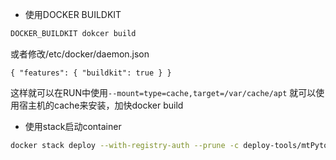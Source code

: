 
- 使用DOCKER BUILDKIT

```bash
DOCKER_BUILDKIT dokcer build
```
或者修改/etc/docker/daemon.json

```text
{ "features": { "buildkit": true } }
```

这样就可以在RUN中使用`--mount=type=cache,target=/var/cache/apt` 就可以使用宿主机的cache来安装，加快docker build


- 使用stack启动container
```bash
docker stack deploy --with-registry-auth --prune -c deploy-tools/mtPytorchDev/docker-compose.yml bczhou
```